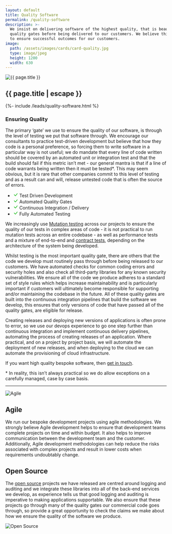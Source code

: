 ```yaml
---
layout: default
title: Quality Software
permalink: /quality-software
description: >- 
  We insist on delivering software of the highest quality, that is beautifully crafted, thoroughly tested and been through a rigorous set of
  quality gates before being delivered to our customers. We believe this is the only way to develop software and
  to ensure successful outcomes for our customers.
image:
  path: /assets/images/cards/card-quality.jpg
  type: image/jpeg
  height: 1200
  width: 630
---
```


<section class="row">
  <div class="col">
    <div class="col-12 col-md-6 ms-md-2 mb-3 mb-md-1 float-md-end">
      <div class="splash-img position-relative">
        <img class="d-block w-100" src="{{ "/assets/images/splash-quality.jpg" | relative_url }}" alt="{{ page.title }}">
      </div>
    </div>
    <h1 class="fs-3 mt-3">{{ page.title | escape }}</h1>
    {%- include /leads/quality-software.html %}
    <h3 class="fs-4 mt-5">Ensuring Quality</h3>
    <p>The primary &#8216;gate&#8217; we use to ensure the quality of our software, is through the level of testing we put that software through. We 
    encourage our consultants to practice test-driven development but believe that how they code is a personal preference, so forcing them to write 
    software in a particular way is not useful; we <span class="fst-italic">do</span> mandate that every line of code written should be covered by 
    an automated unit or integration test and that the build should fail if this metric isn’t met - our general mantra is that if a line of code 
    warrants being written then it must be tested*. This may seem obvious, but it is rare that other companies commit to this level of testing and as 
    a result can and will, release untested code that is often the source of errors.</p>
    <div class="card info col-12 col-md-5 col-lg-4 float-md-start me-md-2 mb-3 mb-md-0">
      <ul class="list-group list-group-flush border-top-0">
        <li class="list-group-item border-bottom-0 text-truncate" title="Test Driven Development">
          <svg xmlns="http://www.w3.org/2000/svg" width="16" height="16" fill="#00b300" class="bi bi-check-lg" viewBox="0 0 16 16">
            <path d="M12.736 3.97a.733.733 0 0 1 1.047 0c.286.289.29.756.01 1.05L7.88 12.01a.733.733 0 0 1-1.065.02L3.217 8.384a.757.757 0 0 1 0-1.06.733.733 0 0 1 1.047 0l3.052 3.093 5.4-6.425a.247.247 0 0 1 .02-.022Z"/>
          </svg>
          Test Driven Development
        </li>
        <li class="list-group-item border-bottom-0 text-truncate" title="Automated Quality Gates">
          <svg xmlns="http://www.w3.org/2000/svg" width="16" height="16" fill="#00b300" class="bi bi-check-lg" viewBox="0 0 16 16">
            <path d="M12.736 3.97a.733.733 0 0 1 1.047 0c.286.289.29.756.01 1.05L7.88 12.01a.733.733 0 0 1-1.065.02L3.217 8.384a.757.757 0 0 1 0-1.06.733.733 0 0 1 1.047 0l3.052 3.093 5.4-6.425a.247.247 0 0 1 .02-.022Z"/>
          </svg>
          Automated Quality Gates
        </li>
        <li class="list-group-item border-bottom-0 text-truncate" title="Continuous Integration / Delivery">
          <svg xmlns="http://www.w3.org/2000/svg" width="16" height="16" fill="#00b300" class="bi bi-check-lg" viewBox="0 0 16 16">
            <path d="M12.736 3.97a.733.733 0 0 1 1.047 0c.286.289.29.756.01 1.05L7.88 12.01a.733.733 0 0 1-1.065.02L3.217 8.384a.757.757 0 0 1 0-1.06.733.733 0 0 1 1.047 0l3.052 3.093 5.4-6.425a.247.247 0 0 1 .02-.022Z"/>
          </svg>
          Continuous Integration / Delivery
        </li>
        <li class="list-group-item border-bottom-0 text-truncate" title="Fully Automated Testing">
          <svg xmlns="http://www.w3.org/2000/svg" width="16" height="16" fill="#00b300" class="bi bi-check-lg" viewBox="0 0 16 16">
            <path d="M12.736 3.97a.733.733 0 0 1 1.047 0c.286.289.29.756.01 1.05L7.88 12.01a.733.733 0 0 1-1.065.02L3.217 8.384a.757.757 0 0 1 0-1.06.733.733 0 0 1 1.047 0l3.052 3.093 5.4-6.425a.247.247 0 0 1 .02-.022Z"/>
          </svg>
          Fully Automated Testing
        </li>
      </ul>
    </div>
    <p>We increasingly use <a href="https://en.wikipedia.org/wiki/Mutation_testing" target="_blank">Mutation testing</a> across our projects to ensure the quality of our tests
    in complex areas of code - it is not practical to run mutation tests across an entire codebase - as well as performance tests and a mixture of end-to-end and 
    <a href="https://docs.gitlab.com/ee/development/testing_guide/contract/" target="_blank" title="Contract testing">contract tests</a>, depending on the architecture of the system being developed.</p>
    <p>Whilst testing is the most important quality gate, there are others that the code we develop must routinely pass through before being released to our customers.
    We have automated checks for common coding errors and security holes and also check all third-party libraries for any known security vulnerabilities. We ensure 
    all of the code we produce adheres to a standard set of style rules which helps increase maintainability and is particularly important if customers will ultimately
    become responsible for supporting and/or maintaining the codebase in the future. All of these quality gates are built into the continuous integration pipelines that 
    build the software we develop, this ensures that only versions of code that have passed all of the quality gates, are eligible for release.</p>
    <p>Creating releases and deploying new versions of applications is often prone to error, so we use our devops experience to go one step further than continuous integration
    and implement continuous delivery pipelines, automating the process of creating releases of an application. Where practical, and on a project by project basis, we will automate the deployment 
    of new releases, and when deploying to the cloud we can automate the provisioning of cloud infrastructure.</p>
    <p>If you want high quality bespoke software, then <a href="{{ "/contact-us" | relative_url }}">get in touch</a>.</p>
    <p class="text-muted">* In reality, this isn’t always practical so we do allow exceptions on a carefully managed, case by case basis.</p>
    <hr />
  </div>
</section>

<div class="row mb-md-3">
  <div class="col-12 col-md-6">
    <div class="splash-img position-relative">
      <img class="d-block w-100" src="{{ "/assets/images/splash-agile.jpg" | relative_url }}" alt="Agile">
    </div>
  </div>
  <div class="d-flex align-items-center col-12 col-md-6">
    <section class="pt-2 pt-md-0 mb-lg-5">
      <h2 class="fs-3">Agile</h2>
      <p>We run our bespoke development projects using agile methodologies. We strongly believe Agile development helps to ensure that development teams complete projects 
      on time and within budget. It also helps to improve communication between the development team and the customer. Additionally, Agile development methodologies can help 
      reduce the risks associated with complex projects and result in lower costs when requirements undoubtably change.</p>
    </section>
  </div>
</div>

<div class="row mb-md-3">
  <div class="d-flex align-items-center col-12 order-2 col-md-6 order-md-1">
    <section class="pt-2 pt-md-0 mb-lg-5">
      <h2 class="fs-3">Open Source</h2>
      <p>The <a href="{{ "opensource" | relative_url }}" title="Open source">open source</a> projects we have released are centred around logging and auditing and we integrate
      these libraries into all of the back-end services we develop, as experience tells us that good logging and auditing is imperative to making applications supportable. We 
      also ensure that these projects go through many of the quality gates our commercial code goes through, so provide a great opportunity to check the claims we make about 
      how we ensure the quality of the software we produce.</p>
    </section>
  </div>
  <div class="col-12 order-1 col-md-6 order-md-2">
    <div class="splash-img position-relative">
      <img class="d-block w-100" src="{{ "/assets/images/splash-opensource.jpg" | relative_url }}" alt="Open Source">
    </div>
  </div>
</div>
